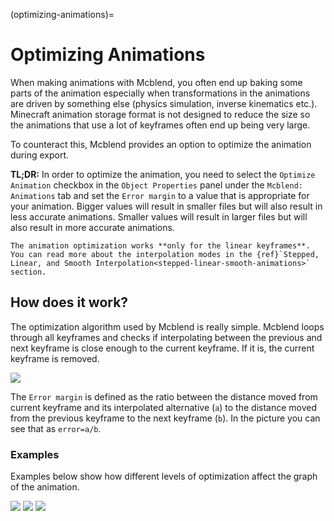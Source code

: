(optimizing-animations)=
# Optimizing Animations
When making animations with Mcblend, you often end up baking some parts of the animation especially when transformations in the animations are driven by something else (physics simulation, inverse kinematics etc.). Minecraft animation storage format is not designed to reduce the size so the animations that use a lot of keyframes often end up being very large.

To counteract this, Mcblend provides an option to optimize the animation during export.

**TL;DR:** In order to optimize the animation, you need to select the `Optimize Animation` checkbox in the `Object Properties` panel under the `Mcblend: Animations` tab and set the `Error margin` to a value that is appropriate for your animation. Bigger values will result in smaller files but will also result in less accurate animations. Smaller values will result in larger files but will also result in more accurate animations.

```{warning}
The animation optimization works **only for the linear keyframes**. You can read more about the interpolation modes in the {ref}`Stepped, Linear, and Smooth Interpolation<stepped-linear-smooth-animations>` section.
```

## How does it work?

The optimization algorithm used by Mcblend is really simple. Mcblend loops through all keyframes and checks if interpolating between the previous and next keyframe is close enough to the current keyframe. If it is, the current keyframe is removed.

![](/img/animations/animation-optimization-how-it-works.svg)

The `Error margin` is defined as the ratio between the distance moved from current keyframe and its interpolated alternative (`a`) to the distance moved from the previous keyframe to the next keyframe (`b`). In the picture you can see that as `error=a/b`.

### Examples
Examples below show how different levels of optimization affect the graph of the animation.

![](/img/animations/animation-optimization-example-raw.svg)
![](/img/animations/animation-optimization-example-4pct.svg)
![](/img/animations/animation-optimization-example-10pct.svg)


